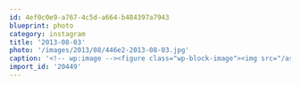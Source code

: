```yaml
---
id: 4ef0c0e9-a767-4c5d-a664-b484397a7943
blueprint: photo
category: instagram
title: '2013-08-03'
photo: '/images/2013/08/446e2-2013-08-03.jpg'
caption: '<!-- wp:image --><figure class="wp-block-image"><img src="/assets/images/2013/08/446e2-2013-08-03.jpg" /></figure><!-- /wp:image --><!-- wp:paragraph --><p>Current status: Building Johnny 5</p><!-- /wp:paragraph -->'
import_id: '20449'
---
```

